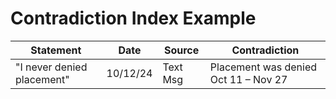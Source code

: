# Contradiction Index Example

| Statement | Date | Source | Contradiction |
|-----------|------|--------|---------------|
| "I never denied placement" | 10/12/24 | Text Msg | Placement was denied Oct 11 – Nov 27 |
